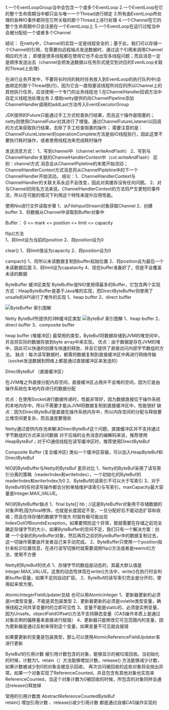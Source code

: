 1.一个EventLoopGroup当中会包含一个或多个EventLoop
2.一个EventLoop在它的整个生命周期当中都只会与唯一一个Thread进行绑定
3.所有由EventLoop所处理的各种IO事件都将在它所关联的那个Thread上进行处理
4.一个Channel在它的整个生命周期中只会注册在一个EventLoop上
5.一个EventLoop在运行过程当中会被分配给一个或者多个Channel


结论：
在netty中，Channel的实现一定是线程安全的；基于此，我们可以存储一个Channel的引用，在需要向远程端点发送数据时，通过这个引用来调用Channel相应的方法；
即便是很多线程都在使用它也不会出现多线程问题；而且消息一定是顺序发送出去（channel会把发送数据以任务形式提交到对应的EventLoop关联的Thread上处理）

在进行业务开发中，不要将长时间的耗时任务放入到EventLoop的执行队列中(会由绑定的那个Thread执行)，因为它会一直阻塞该线程所对应的所以Channel上的其他执行任务，应该使用一个专门的业务线程池
   1.在ChannelHandler回调方法中自定义线程池处理业务
   2.借助netty提供的向ChannelPipeline添加ChannelHandler调用的addLast方法传入EventExecutorGroup
   
   
JDK提供的Future只能通过手工方式检查执行结果，而且这个操作是阻塞的；
netty则使用ChannelFutur对其进行了增强，通过ChannelFutureListener以回调的方式来获取执行结果，去除了手工检查阻塞的操作；
需要注意的是：ChannelFutureListener的operationComplete方法是由IO线程执行，因此这里不要执行耗时操作，或者使用线程池来完成耗时操作


发送消息方式：
1、写到channel中（channel.writeAndFlash）
2、写到与ChannelHandler关联的ChannelHandlerContext中（cxt.writeAndFlash）
区别：channel方式 消息会从ChannelPipleline的末尾开始流动；ChannelHandlerContext方式消息将从ChannelPipleline中的下一个ChannelHandler开始流动。
结论：1、ChannelHandlerContext与ChannelHandler的关联关系永远不会改变，因此对其缓存没有任何问题。
      2、对与Channel的同名方法来说，ChannelHandlerContext的方法将产生更短的事件流，所以在可能的情况下利用这个特性来提升应用性能。
      
      
      
使用Nio进行文件读取步骤
1、从FileInputStream对象获取Channel 
2、创建buffer
3、将数据从Channel中读取到Buffer对象中
 
Buffer：
0 <= mark <= position <= limit <= capacity 

flip()方法  
1、将limit设为当前的position
2、将position设为0

clear()
1、将limit值设为capacity
2、将position设为0

campact()
1、将所以未读数据复制到buffer起始位置
2、将position设为最后一个未读数据后面
3、将limit设为capatacity
4、现在buffer准备好了，但是不会覆盖未读的数据


ByteBuffer    缓冲区类型  ByteBuffer是NIO里用得最多的Buffer，它包含两个实现方式：HeapByteBuffer是基于Java堆的实现，而DirectByteBuffer则使用了unsafe的API进行了堆外的实现
1、heap buffer
2、direct buffer

![ByteBuffer 索引图解](https://note.youdao.com/yws/api/personal/file/373A7260DA514F7B965F2CDEA423281B?method=getImage&version=3630&cstk=_orpzSS_)

Netty  ByteBuf所提供的3种缓冲区类型
![ByteBuf 索引图解](https://note.youdao.com/yws/api/personal/file/42AA5851B10F4190855421E3E9E60A1F?method=getImage&version=3642&cstk=_orpzSS_)
1、heap buffer
2、direct buffer
3、composite buffer

heap buffer (堆缓冲区)
最常用的类型，ByteBuf将数据存储到JVM的堆空间中，并且将实际的数据存放到byte array中来实现。
优点：由于数据是存在JVM的堆中，因此可以快速的创建与快速的释放，并且它提供了直接访问内部字节数组的方法。
缺点：每次读写数据时，都需将数据复制到直接缓冲区中再进行网络传输（socket发送数据到网络上都是通过直接缓冲区来发送的）

DirectByteBuf （直接缓冲区）

在JVM堆之外直接分配内存空间，直接缓冲区占用并不会堆的空间，因为它是由操作系统在本地内存进行的数据分配

优点：在使用Socket进行数据传递时，性能非常好，因为数据直接位于操作系统的本地内存中，所以不需要才能从JVM将数据复制到直接缓冲区中，性能很好
缺点：因为DirectByteBuf是直接在操作系统内存中，所以内存空间的分配与释放要比堆空间更复杂，而且速度要慢些

Netty通过提供内存池来解决DirectByteBuf这个问题，直接缓冲区并不支持通过字节数组的方式来访问数据
对于后端的业务消息的编解码来说，推荐使用HeapByteBuf；对于IO通信线程在读写缓冲区时，推荐使用DirectByteBuf

Composite Buffer (复合缓冲区)
类似一个缓冲区容器，可以加入HeapByteBuf和DirectByteBuf


NIO的ByteBuffer与Netty的ByteBuf 差异对比
1、Netty的ByteBuf采用了读写索引分离的策略（readerIndex和writeIndex），一个初始化的ByteBuf的readerIndex和writerIndex为0
2、ByteBuf的读索引不可以大于写索引
3、对于ByteBuf的任何读写操作都会分别单独维护读索引与写索引，maxCapacity最大容量是Integer.MAX_VALUE。

NIO的ByteBuffer缺点
1、final byte[] hb ; //这是ByteBuffer对象用于存储数据的对象声明;因为final修饰，也就是长度固定不变，一旦分配好后不能动态扩容和收缩；而且在待存储的数据字节很大
时就有极可能出现IndexOutOfBoundsException。如果要预防这个异常，那就需要在存储之前完全确定存储字节的大小，如果ByteBuffer的空间不足，我们只有一个解决方案：创建
一个全新的ByteBuffer对象，然后再将之前的ByteBuffer中的数据复制过去，这一切操作需要由开发者自己来手动完成。
2、ByteBuffer只使用一个position指针来标识位置信息，在进行读写切换时就需要调用flip()方法或者是rewind()方法，使用不方便

Netty的ByteBuf的优点
1、存储字节的数组是动态的，其最大默认值是Integer.MAX_VALUE。这里的动态性体现在write()方法中，write()在执行时会判断buffer容量，如果不足则自动扩容。
2、ByteBuf的读写索引完全是分开的，使用起来很方便。



AtomicIntegerFieldUpdater总结   也可以用AtomicInteger
1、更新器更新的必须是int类型变量，不能是其包装类型
2、更新器更新的必须是volatile类型变量，确保线程之间共享变量时的立即可见性
3、变量不能是static的，必须是实例变量，因为Unsafe。objectFieldOffset()方法不支持静态变量（CAS操作本质上是通过对象实例的偏移量来直接进行赋值）
4、更新器只能修改它可见范围内的变量，因为更新器是通过反射来得到这个变量，如果变量不可见就会报错

如果要更新的变量是包装类型，那么可以使用AtomicReferenceFieldUpdater来进行更新


ByteBuf的引用计数
被引用计数包含的对象，能够显示的被垃圾回收。当初始化的时候，计数为1。retain（）方法能够增加计数，release() 方法能够减少计数，如果计数被减少到0则对象会被显示回收，
再次访问被回收的这些对象将会抛出异常。如果一个对象实现了ReferenceCounted，并且包含有其他对象也实现来ReferenceCounted，当这个对象计数为0被回收的时候，所包含的对象同样会通过release()释放掉

常用的引用计数类 AbstractReferenceCountedByteBuf     
retain() 增加引用计数 、release()减少引用计数   都是通过自循CAS操作实现的 
                                         
